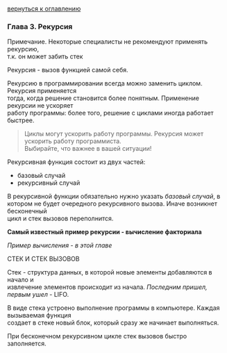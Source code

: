 <a href="/README.md">вернуться к оглавлению</a><br>

<h3>Глава 3. Рекурсия</h3>

Примечание. Некоторые специалисты не рекомендуют применять рекурсию, <br>
т.к. он может забить стек

Рекурсия - вызов функцией самой себя.

Рекурсию в программировании всегда можно заменить циклом. Рекурсия применяется <br> 
тогда, когда решение становится более понятным. Применение рекурсии не ускоряет <br>
работу программы: более того, решение с циклами иногда работает быстрее.<br>

> Циклы могут ускорить работу программы. Рекурсия может ускорить работу программиста.<br> 
> Выбирайте, что важнее в вашей ситуации!

Рекурсивная функция состоит из двух частей:

* базовый случай
* рекурсивный случай

В рекурсивной функции обязательно нужно указать *базовый случай*, в <br> 
котором не будет очередного рекурсивного вызова. Иначе возникнет бесконечный <br> 
цикл и стек вызовов переполнится.<br>

**Самый известный пример рекурсии - вычисление факториала**

_Пример вычисления - в этой главе_


СТЕК И СТЕК ВЫЗОВОВ

Стек - структура данных, в которой новые элементы добавляются в начало и <br> 
извлечение элементов происходит из начала. *Последним пришел, первым ушел* - LIFO.<br>

В виде стека устроено выполнение программы в компьютере. Каждая вызываемая функция <br> 
создает в стеке новый блок, который сразу же начинает выполняться.

При бесконечном рекурсивном цикле стек вызовов быстро заполняется.